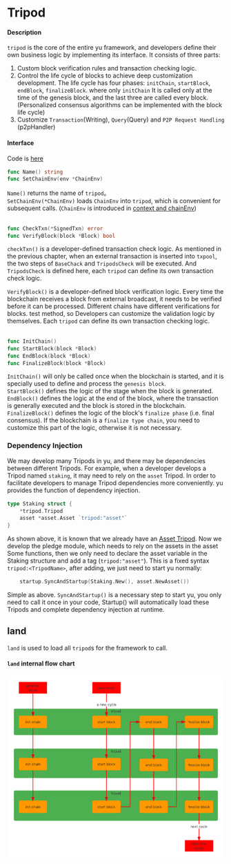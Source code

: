 # Tripod  
#### Description
`tripod` is the core of the entire yu framework, and developers define their own business logic by implementing its interface. It consists of three parts:  
1.  Custom block verification rules and transaction checking logic.   
2.  Control the life cycle of blocks to achieve deep customization development. The life cycle has four phases: `initChain`, `startBlock`, `endBlock`, `finalizeBlock`. where only `initChain`
    It is called only at the time of the genesis block, and the last three are called every block. (Personalized consensus algorithms can be implemented with the block life cycle)   
3. Customize `Transaction`(Writing), `Query`(Query) and `P2P Request Handling` (p2pHandler) 
#### Interface  
Code is [here](https://github.com/yu-org/yu/blob/master/core/tripod/tripod.go)  

```go
func Name() string
func SetChainEnv(env *ChainEnv)
```
`Name()` returns the name of `tripod`。  
`SetChainEnv(*ChainEnv)` loads `ChainEnv` into `tripod`, which is convenient for subsequent calls. (`ChainEnv` is introduced in [context and chainEnv](5.2context与chainEnv.md))

## 
```go
func CheckTxn(*SignedTxn) error
func VerifyBlock(block *Block) bool
``` 
`checkTxn()` is a developer-defined transaction check logic. As mentioned in the previous chapter, when an external transaction is inserted into `txpool`, the two steps of `BaseChack` and `TripodsCheck` will be executed.
And `TripodsCheck` is defined here, each `tripod` can define its own transaction check logic.    

`VerifyBlock()` is a developer-defined block verification logic. Every time the blockchain receives a block from external broadcast, it needs to be verified before it can be processed. Different chains have different verifications for blocks. test method, so
Developers can customize the validation logic by themselves. Each `tripod` can define its own transaction checking logic.

##  
```go
func InitChain() 
func StartBlock(block *Block) 
func EndBlock(block *Block)
func FinalizeBlock(block *Block)
```  
`InitChain()` will only be called once when the blockchain is started, and it is specially used to define and process the `genesis block`.  
`StartBlock()` defines the logic of the stage when the block is generated.    
`EndBlock()` defines the logic at the end of the block, where the transaction is generally executed and the block is stored in the blockchain.     
`FinalizeBlock()` defines the logic of the block's `finalize phase` (i.e. final consensus). If the blockchain is a `finalize type chain`, you need to customize this part of the logic, otherwise it is not necessary.

### Dependency Injection
We may develop many Tripods in yu, and there may be dependencies between different Tripods. For example, when a developer develops a Tripod named `staking`, it may need to rely on the `asset` Tripod.
In order to facilitate developers to manage Tripod dependencies more conveniently. yu provides the function of dependency injection.
```go
type Staking struct {
	*tripod.Tripod
	asset *asset.Asset `tripod:"asset"`
}
```   
As shown above, it is known that we already have an [Asset Tripod](https://github.com/yu-org/yu/blob/master/apps/asset/transfer.go). Now we develop the pledge module, which needs to rely on the assets in the asset
Some functions, then we only need to declare the asset variable in the Staking structure and add a tag (`tripod:"asset"`).
This is a fixed syntax `tripod:<TripodName>`, after adding, we just need to start yu normally:
```go
    startup.SyncAndStartup(Staking.New(), asset.NewAsset())
```
Simple as above. `SyncAndStartup()` is a necessary step to start yu, you only need to call it once in your code, Startup() will automatically load these Tripods and complete dependency injection at runtime.


## land
`land` is used to load all `tripod`s for the framework to call.
#### `land` internal flow chart
![image](land内部流程图.png)

 